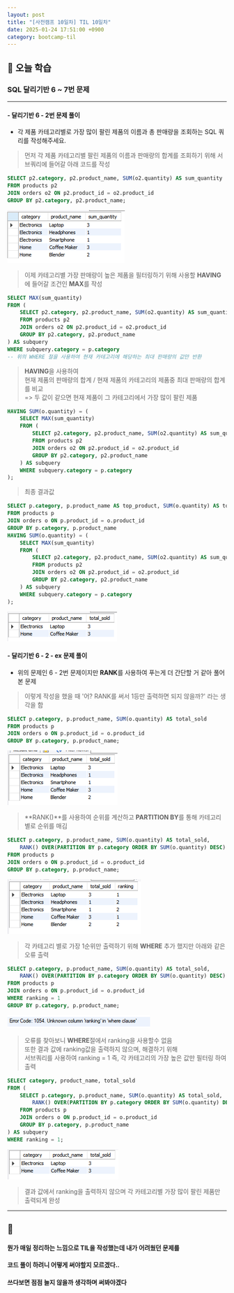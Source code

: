 ```yaml
---
layout: post
title: "[사전캠프 10일차] TIL 10일차"
date: 2025-01-24 17:51:00 +0900
category: bootcamp-til
---
```


## 📖 오늘 학습
### SQL  달리기반 6 ~ 7번 문제

<!-- #### 📃  -->

---

#### - 달리기반 6 - 2번 문제 풀이
- 각 제품 카테고리별로 가장 많이 팔린 제품의 이름과 총 판매량을 조회하는 SQL 쿼리를 작성해주세요.

> 먼저 각 제품 카테고리별 팔린 제품의 이름과 판매량의 합계를 조회하기 위해 서브쿼리에 들어갈 아래 코드를 작성
```sql
SELECT p2.category, p2.product_name, SUM(o2.quantity) AS sum_quantity
FROM products p2
JOIN orders o2 ON p2.product_id = o2.product_id
GROUP BY p2.category, p2.product_name;
```
![pre-til-1-1](/public/img/pre-til/pre-til-1-1.PNG)


> 이제 카테고리별 가장 판매량이 높은 제품을 필터링하기 위해 사용할 **HAVING**에 들어갈 조건인 **MAX**를 작성
```sql
SELECT MAX(sum_quantity)
FROM (
    SELECT p2.category, p2.product_name, SUM(o2.quantity) AS sum_quantity
    FROM products p2
    JOIN orders o2 ON p2.product_id = o2.product_id
    GROUP BY p2.category, p2.product_name
) AS subquery
WHERE subquery.category = p.category
-- 위의 WHERE 절을 사용하여 현재 카테고리에 해당하는 최대 판매량의 값만 반환
```

> **HAVING**을 사용하여  
현재 제품의 판매량의 합계 / 현재 제품의 카테고리의 제품중 최대 판매량의 합계를 비교  
=> 두 값이 같으면 현재 제품이 그 카테고리에서 가장 많이 팔린 제품
```sql
HAVING SUM(o.quantity) = ( 
    SELECT MAX(sum_quantity)
    FROM (
        SELECT p2.category, p2.product_name, SUM(o2.quantity) AS sum_quantity
        FROM products p2
        JOIN orders o2 ON p2.product_id = o2.product_id
        GROUP BY p2.category, p2.product_name
    ) AS subquery
    WHERE subquery.category = p.category
);
```

> 최종 결과값
```sql
SELECT p.category, p.product_name AS top_product, SUM(o.quantity) AS total_sold
FROM products p
JOIN orders o ON p.product_id = o.product_id
GROUP BY p.category, p.product_name
HAVING SUM(o.quantity) = ( 
    SELECT MAX(sum_quantity)
    FROM (
        SELECT p2.category, p2.product_name, SUM(o2.quantity) AS sum_quantity
        FROM products p2
        JOIN orders o2 ON p2.product_id = o2.product_id
        GROUP BY p2.category, p2.product_name
    ) AS subquery
    WHERE subquery.category = p.category
);
```
![run6-4](/public/img/sql-run/run6-4.png)

#### - 달리기반 6 - 2 - ex 문제 풀이
- 위의 문제인 6 - 2번 문제이지만 **RANK**를 사용하여 푸는게 더 간단할 거 같아 풀어본 문제

> 이렇게 작성을 했을 때 '어? RANK를 써서 1등만 출력하면 되지 않을까?' 라는 생각을 함
```sql
SELECT p.category, p.product_name, SUM(o.quantity) AS total_sold
FROM products p
JOIN orders o ON p.product_id = o.product_id
GROUP BY p.category, p.product_name;
```
![pre-til-1-2](/public/img/pre-til/pre-til-1-2.PNG)

> **RANK()**를 사용하여 순위를 계산하고 **PARTITION BY**를 통해 카테고리 별로 순위를 매김
```sql
SELECT p.category, p.product_name, SUM(o.quantity) AS total_sold,
    RANK() OVER(PARTITION BY p.category ORDER BY SUM(o.quantity) DESC) AS ranking
FROM products p
JOIN orders o ON p.product_id = o.product_id
GROUP BY p.category, p.product_name;
```
![pre-til-1-3](/public/img/pre-til/pre-til-1-3.PNG)

> 각 카테고리 별로 가장 1순위만 출력하기 위해 **WHERE** 추가 했지만 아래와 같은 오류 출력
```sql
SELECT p.category, p.product_name, SUM(o.quantity) AS total_sold,
    RANK() OVER(PARTITION BY p.category ORDER BY SUM(o.quantity) DESC) AS ranking
FROM products p
JOIN orders o ON p.product_id = o.product_id
WHERE ranking = 1
GROUP BY p.category, p.product_name;
```
![pre-til-1-4](/public/img/pre-til/pre-til-1-4.PNG)

> 오류를 찾아보니 **WHERE**절에서 ranking을 사용할수 없음  
또한 결과 값에 ranking값을 출력하지 않으며, 해결하기 위해  
서브쿼리를 사용하여 ranking = 1 즉, 각 카테고리의 가장 높은 값만 필터링 하여 출력
```sql
SELECT category, product_name, total_sold
FROM (
    SELECT p.category, p.product_name, SUM(o.quantity) AS total_sold, 
        RANK() OVER(PARTITION BY p.category ORDER BY SUM(o.quantity) DESC) AS ranking
    FROM products p
    JOIN orders o ON p.product_id = o.product_id
    GROUP BY p.category, p.product_name
) AS subquery
WHERE ranking = 1;
```
![pre-til-1-5](/public/img/pre-til/pre-til-1-5.PNG)
> 결과 값에서 ranking을 출력하지 않으며 각 카테고리별 가장 많이 팔린 제품만 출력되게 완성

---

## 💬

#### 뭔가 매일 정리하는 느낌으로 TIL을 작성했는데 내가 어려웠던 문제를
#### 코드 풀이 하려니 어떻게 써야할지 모르겠다..
#### 쓰다보면 점점 늘지 않을까 생각하며 써봐야겠다
